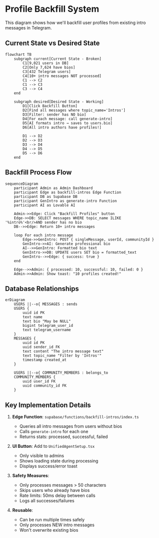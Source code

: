 # Profile Backfill System

This diagram shows how we'll backfill user profiles from existing intro messages in Telegram.

## Current State vs Desired State

```mermaid
flowchart TB
    subgraph current[Current State - Broken]
        C1[9,021 users in DB]
        C2[Only 7,624 have bios]
        C3[432 Telegram users]
        C4[10+ intro messages NOT processed]
        C1 --> C2
        C1 --> C3
        C3 --> C4
    end
    
    subgraph desired[Desired State - Working]
        D1[Click Backfill Button]
        D2[Find all messages where topic_name='Intros']
        D3[Filter: sender has NO bio]
        D4[For each message: call generate-intro]
        D5[AI formats intro → saves to users.bio]
        D6[All intro authors have profiles!]
        
        D1 --> D2
        D2 --> D3
        D3 --> D4
        D4 --> D5
        D5 --> D6
    end
```

## Backfill Process Flow

```mermaid
sequenceDiagram
    participant Admin as Admin Dashboard
    participant Edge as backfill-intros Edge Function
    participant DB as Supabase DB
    participant GenIntro as generate-intro Function
    participant AI as Lovable AI

    Admin->>Edge: Click "Backfill Profiles" button
    Edge->>DB: SELECT messages WHERE topic_name ILIKE '%intro%'<br/>AND sender has no bio
    DB-->>Edge: Return 10+ intro messages
    
    loop For each intro message
        Edge->>GenIntro: POST { singleMessage, userId, communityId }
        GenIntro->>AI: Generate professional bio
        AI-->>GenIntro: Formatted bio text
        GenIntro->>DB: UPDATE users SET bio = formatted_text
        GenIntro-->>Edge: { success: true }
    end
    
    Edge-->>Admin: { processed: 10, successful: 10, failed: 0 }
    Admin->>Admin: Show toast: "10 profiles created!"
```

## Database Relationships

```mermaid
erDiagram
    USERS ||--o{ MESSAGES : sends
    USERS {
        uuid id PK
        text name
        text bio "May be NULL"
        bigint telegram_user_id
        text telegram_username
    }
    MESSAGES {
        uuid id PK
        uuid sender_id FK
        text content "The intro message text"
        text topic_name "Filter by 'Intros'"
        timestamp created_at
    }
    
    USERS ||--o{ COMMUNITY_MEMBERS : belongs_to
    COMMUNITY_MEMBERS {
        uuid user_id FK
        uuid community_id FK
    }
```

## Key Implementation Details

1. **Edge Function**: `supabase/functions/backfill-intros/index.ts`
   - Queries all intro messages from users without bios
   - Calls `generate-intro` for each one
   - Returns stats: processed, successful, failed

2. **UI Button**: Add to `UnifiedAgentSetup.tsx`
   - Only visible to admins
   - Shows loading state during processing
   - Displays success/error toast

3. **Safety Measures**:
   - Only processes messages > 50 characters
   - Skips users who already have bios
   - Rate limits: 50ms delay between calls
   - Logs all successes/failures

4. **Reusable**: 
   - Can be run multiple times safely
   - Only processes NEW intro messages
   - Won't overwrite existing bios
